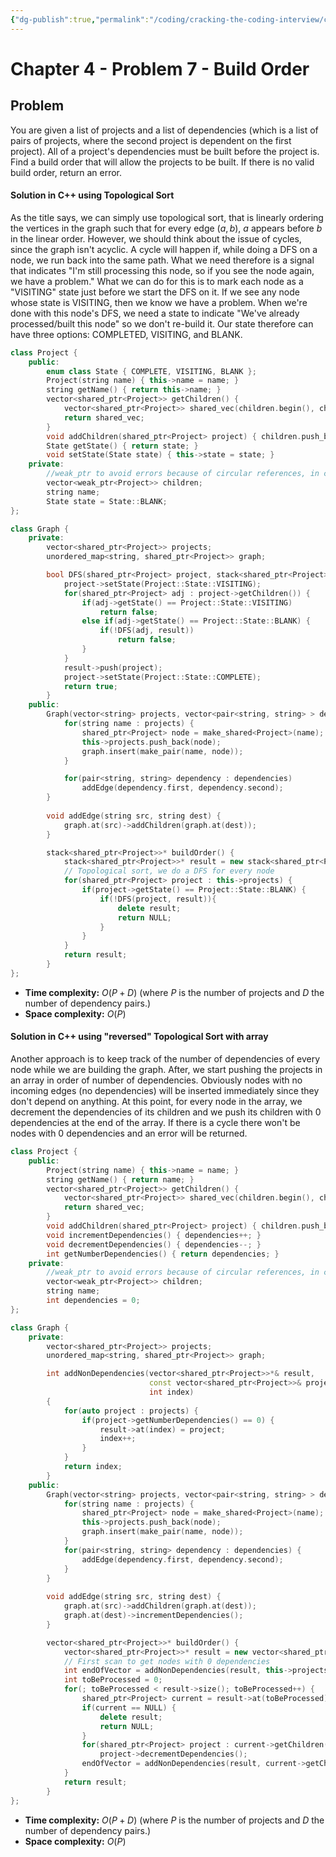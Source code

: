 ```yaml
---
{"dg-publish":true,"permalink":"/coding/cracking-the-coding-interview/chapter-4/problem-7-build-order/","created":"2023-02-23T22:22:43.649+01:00","updated":"2023-02-23T23:49:44.695+01:00"}
---
```


# Chapter 4 - Problem 7 - Build Order
## Problem
You are given a list of projects and a list of dependencies (which is a list of pairs of projects, where the second project is dependent on the first project). All of a project's dependencies must be built before the project is. Find a build order that will allow the projects to be built. If there is no valid build order, return an error.
#### Solution in C++ using Topological Sort
As the title says, we can simply use topological sort, that is linearly ordering the vertices in the graph such that for
every edge $(a, b)$, $a$ appears before $b$ in the linear order. 
However, we should think about the issue of cycles, since the graph isn't acyclic.
A cycle will happen if, while doing a DFS on a node, we run back into the same path. What we need therefore
is a signal that indicates "I'm still processing this node, so if you see the node again, we have a problem."
What we can do for this is to mark each node as a "VISITING" state just before we start the DFS on it. If we see any node whose state is VISITING, then we know we have a problem. When we're done with this node's DFS, we need a state to indicate "We've already processed/built this node" so we don't re-build it. Our state therefore can have three options: COMPLETED, VISITING, and BLANK.

```cpp
class Project {
    public:
        enum class State { COMPLETE, VISITING, BLANK };
        Project(string name) { this->name = name; }
        string getName() { return this->name; }
        vector<shared_ptr<Project>> getChildren() { 
            vector<shared_ptr<Project>> shared_vec(children.begin(), children.end());
            return shared_vec;
        }
        void addChildren(shared_ptr<Project> project) { children.push_back(project); }
        State getState() { return state; }
        void setState(State state) { this->state = state; }
    private:
        //weak_ptr to avoid errors because of circular references, in case of cyclic graphs
        vector<weak_ptr<Project>> children;
        string name;
        State state = State::BLANK;
};

class Graph {
    private:
        vector<shared_ptr<Project>> projects;
        unordered_map<string, shared_ptr<Project>> graph;

        bool DFS(shared_ptr<Project> project, stack<shared_ptr<Project>>*& result) {
            project->setState(Project::State::VISITING);
            for(shared_ptr<Project> adj : project->getChildren()) {
                if(adj->getState() == Project::State::VISITING)
                    return false;
                else if(adj->getState() == Project::State::BLANK) {
                    if(!DFS(adj, result))
                        return false;
                }
            }
            result->push(project);
            project->setState(Project::State::COMPLETE);
            return true;
        }
    public:
        Graph(vector<string> projects, vector<pair<string, string> > dependencies) {
            for(string name : projects) {
                shared_ptr<Project> node = make_shared<Project>(name);
                this->projects.push_back(node);
                graph.insert(make_pair(name, node));
            }

            for(pair<string, string> dependency : dependencies)
                addEdge(dependency.first, dependency.second);
        }
        
        void addEdge(string src, string dest) {
	        graph.at(src)->addChildren(graph.at(dest));
        }

        stack<shared_ptr<Project>>* buildOrder() {
            stack<shared_ptr<Project>>* result = new stack<shared_ptr<Project>>();
            // Topological sort, we do a DFS for every node
            for(shared_ptr<Project> project : this->projects) {
                if(project->getState() == Project::State::BLANK) {
                    if(!DFS(project, result)){
                        delete result;
                        return NULL;
                    }
                }
            }
            return result;
        }
};
```
- **Time complexity:** $O(P + D)$ (where _P_ is the number of projects and _D_ the number of dependency pairs.)
- **Space complexity:** $O(P)$

#### Solution in C++ using "reversed" Topological Sort with array
Another approach is to keep track of the number of dependencies of every node while we are building the graph.
After, we start pushing the projects in an array in order of number of dependencies.
Obviously nodes with no incoming edges (no dependencies) will be inserted immediately since they don't depend on anything.
At this point, for every node in the array, we decrement the dependencies of its children and we push its children with 0 dependencies at the end of the array.
If there is a cycle there won't be nodes with 0 dependencies and an error will be returned.

```cpp
class Project {
    public:
        Project(string name) { this->name = name; }
        string getName() { return name; }
        vector<shared_ptr<Project>> getChildren() { 
            vector<shared_ptr<Project>> shared_vec(children.begin(), children.end());
            return shared_vec;
        }
        void addChildren(shared_ptr<Project> project) { children.push_back(project); }
        void incrementDependencies() { dependencies++; }
        void decrementDependencies() { dependencies--; }
        int getNumberDependencies() { return dependencies; }
    private:
        //weak_ptr to avoid errors because of circular references, in case of ciclic graphs
        vector<weak_ptr<Project>> children;
        string name;
        int dependencies = 0;
};

class Graph {
    private:
        vector<shared_ptr<Project>> projects;
        unordered_map<string, shared_ptr<Project>> graph;

        int addNonDependencies(vector<shared_ptr<Project>>*& result,
						       const vector<shared_ptr<Project>>& projects,
						       int index)
		{
            for(auto project : projects) {
                if(project->getNumberDependencies() == 0) {
                    result->at(index) = project;
                    index++;
                }
            }
            return index; 
        }
    public:
        Graph(vector<string> projects, vector<pair<string, string> > dependencies) {
            for(string name : projects) {
                shared_ptr<Project> node = make_shared<Project>(name);
                this->projects.push_back(node);
                graph.insert(make_pair(name, node));
            }
            for(pair<string, string> dependency : dependencies) {
                addEdge(dependency.first, dependency.second);
            }
        }
        
        void addEdge(string src, string dest) {
	        graph.at(src)->addChildren(graph.at(dest));
            graph.at(dest)->incrementDependencies();
        }

        vector<shared_ptr<Project>>* buildOrder() {
            vector<shared_ptr<Project>>* result = new vector<shared_ptr<Project>>(projects.size());
            // First scan to get nodes with 0 dependencies
            int endOfVector = addNonDependencies(result, this->projects, 0);
            int toBeProcessed = 0;
            for(; toBeProcessed < result->size(); toBeProcessed++) {
                shared_ptr<Project> current = result->at(toBeProcessed);
                if(current == NULL) {
                    delete result;
                    return NULL;
                }
                for(shared_ptr<Project> project : current->getChildren())
                    project->decrementDependencies();
                endOfVector = addNonDependencies(result, current->getChildren(), endOfVector);
            }
            return result;
        }
};
```
- **Time complexity:** $O(P + D)$ (where _P_ is the number of projects and _D_ the number of dependency pairs.)
- **Space complexity:** $O(P)$